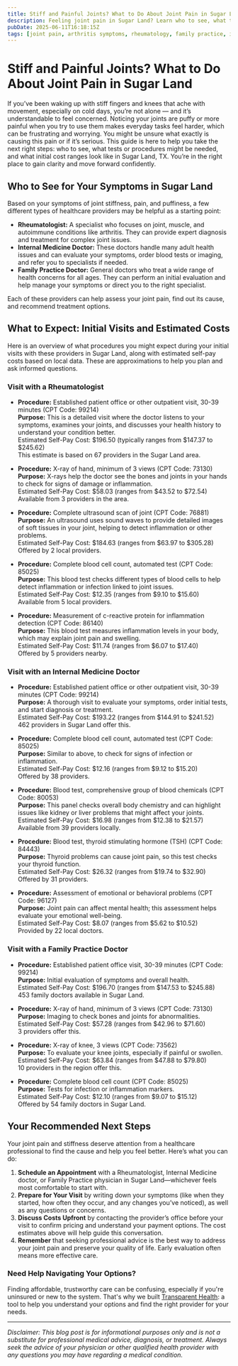 ```yaml
---
title: Stiff and Painful Joints? What to Do About Joint Pain in Sugar Land  
description: Feeling joint pain in Sugar Land? Learn who to see, what tests to expect, and estimated costs for initial visits near you.  
pubDate: 2025-06-11T16:18:15Z
tags: [joint pain, arthritis symptoms, rheumatology, family practice, internal medicine, Sugar Land health]  
---
```


# Stiff and Painful Joints? What to Do About Joint Pain in Sugar Land

If you’ve been waking up with stiff fingers and knees that ache with movement, especially on cold days, you’re not alone — and it’s understandable to feel concerned. Noticing your joints are puffy or more painful when you try to use them makes everyday tasks feel harder, which can be frustrating and worrying. You might be unsure what exactly is causing this pain or if it’s serious. This guide is here to help you take the next right steps: who to see, what tests or procedures might be needed, and what initial cost ranges look like in Sugar Land, TX. You’re in the right place to gain clarity and move forward confidently.

## Who to See for Your Symptoms in Sugar Land

Based on your symptoms of joint stiffness, pain, and puffiness, a few different types of healthcare providers may be helpful as a starting point:

- **Rheumatologist:** A specialist who focuses on joint, muscle, and autoimmune conditions like arthritis. They can provide expert diagnosis and treatment for complex joint issues.
- **Internal Medicine Doctor:** These doctors handle many adult health issues and can evaluate your symptoms, order blood tests or imaging, and refer you to specialists if needed.
- **Family Practice Doctor:** General doctors who treat a wide range of health concerns for all ages. They can perform an initial evaluation and help manage your symptoms or direct you to the right specialist.

Each of these providers can help assess your joint pain, find out its cause, and recommend treatment options.

## What to Expect: Initial Visits and Estimated Costs

Here is an overview of what procedures you might expect during your initial visits with these providers in Sugar Land, along with estimated self-pay costs based on local data. These are approximations to help you plan and ask informed questions.

### Visit with a Rheumatologist

- **Procedure:** Established patient office or other outpatient visit, 30-39 minutes (CPT Code: 99214)  
  **Purpose:** This is a detailed visit where the doctor listens to your symptoms, examines your joints, and discusses your health history to understand your condition better.  
  Estimated Self-Pay Cost: $196.50 (typically ranges from $147.37 to $245.62)  
  This estimate is based on 67 providers in the Sugar Land area.

- **Procedure:** X-ray of hand, minimum of 3 views (CPT Code: 73130)  
  **Purpose:** X-rays help the doctor see the bones and joints in your hands to check for signs of damage or inflammation.  
  Estimated Self-Pay Cost: $58.03 (ranges from $43.52 to $72.54)  
  Available from 3 providers in the area.

- **Procedure:** Complete ultrasound scan of joint (CPT Code: 76881)  
  **Purpose:** An ultrasound uses sound waves to provide detailed images of soft tissues in your joint, helping to detect inflammation or other problems.  
  Estimated Self-Pay Cost: $184.63 (ranges from $63.97 to $305.28)  
  Offered by 2 local providers.

- **Procedure:** Complete blood cell count, automated test (CPT Code: 85025)  
  **Purpose:** This blood test checks different types of blood cells to help detect inflammation or infection linked to joint issues.  
  Estimated Self-Pay Cost: $12.35 (ranges from $9.10 to $15.60)  
  Available from 5 local providers.

- **Procedure:** Measurement of c-reactive protein for inflammation detection (CPT Code: 86140)  
  **Purpose:** This blood test measures inflammation levels in your body, which may explain joint pain and swelling.  
  Estimated Self-Pay Cost: $11.74 (ranges from $6.07 to $17.40)  
  Offered by 5 providers nearby.

### Visit with an Internal Medicine Doctor

- **Procedure:** Established patient office or other outpatient visit, 30-39 minutes (CPT Code: 99214)  
  **Purpose:** A thorough visit to evaluate your symptoms, order initial tests, and start diagnosis or treatment.  
  Estimated Self-Pay Cost: $193.22 (ranges from $144.91 to $241.52)  
  462 providers in Sugar Land offer this.

- **Procedure:** Complete blood cell count, automated test (CPT Code: 85025)  
  **Purpose:** Similar to above, to check for signs of infection or inflammation.  
  Estimated Self-Pay Cost: $12.16 (ranges from $9.12 to $15.20)  
  Offered by 38 providers.

- **Procedure:** Blood test, comprehensive group of blood chemicals (CPT Code: 80053)  
  **Purpose:** This panel checks overall body chemistry and can highlight issues like kidney or liver problems that might affect your joints.  
  Estimated Self-Pay Cost: $16.98 (ranges from $12.38 to $21.57)  
  Available from 39 providers locally.

- **Procedure:** Blood test, thyroid stimulating hormone (TSH) (CPT Code: 84443)  
  **Purpose:** Thyroid problems can cause joint pain, so this test checks your thyroid function.  
  Estimated Self-Pay Cost: $26.32 (ranges from $19.74 to $32.90)  
  Offered by 31 providers.

- **Procedure:** Assessment of emotional or behavioral problems (CPT Code: 96127)  
  **Purpose:** Joint pain can affect mental health; this assessment helps evaluate your emotional well-being.  
  Estimated Self-Pay Cost: $8.07 (ranges from $5.62 to $10.52)  
  Provided by 22 local doctors.

### Visit with a Family Practice Doctor

- **Procedure:** Established patient office visit, 30-39 minutes (CPT Code: 99214)  
  **Purpose:** Initial evaluation of symptoms and overall health.  
  Estimated Self-Pay Cost: $196.70 (ranges from $147.53 to $245.88)  
  453 family doctors available in Sugar Land.

- **Procedure:** X-ray of hand, minimum of 3 views (CPT Code: 73130)  
  **Purpose:** Imaging to check bones and joints for abnormalities.  
  Estimated Self-Pay Cost: $57.28 (ranges from $42.96 to $71.60)  
  3 providers offer this.

- **Procedure:** X-ray of knee, 3 views (CPT Code: 73562)  
  **Purpose:** To evaluate your knee joints, especially if painful or swollen.  
  Estimated Self-Pay Cost: $63.84 (ranges from $47.88 to $79.80)  
  10 providers in the region offer this.

- **Procedure:** Complete blood cell count (CPT Code: 85025)  
  **Purpose:** Tests for infection or inflammation markers.  
  Estimated Self-Pay Cost: $12.10 (ranges from $9.07 to $15.12)  
  Offered by 54 family doctors in Sugar Land.

## Your Recommended Next Steps

Your joint pain and stiffness deserve attention from a healthcare professional to find the cause and help you feel better. Here’s what you can do:

1. **Schedule an Appointment** with a Rheumatologist, Internal Medicine doctor, or Family Practice physician in Sugar Land—whichever feels most comfortable to start with.
2. **Prepare for Your Visit** by writing down your symptoms (like when they started, how often they occur, and any changes you’ve noticed), as well as any questions or concerns.
3. **Discuss Costs Upfront** by contacting the provider’s office before your visit to confirm pricing and understand your payment options. The cost estimates above will help guide this conversation.
4. **Remember** that seeking professional advice is the best way to address your joint pain and preserve your quality of life. Early evaluation often means more effective care.

### Need Help Navigating Your Options?

Finding affordable, trustworthy care can be confusing, especially if you're uninsured or new to the system. That's why we built [Transparent Health](https://transparenthealth.ai): a tool to help you understand your options and find the right provider for your needs. 

---

*Disclaimer: This blog post is for informational purposes only and is not a substitute for professional medical advice, diagnosis, or treatment. Always seek the advice of your physician or other qualified health provider with any questions you may have regarding a medical condition.*